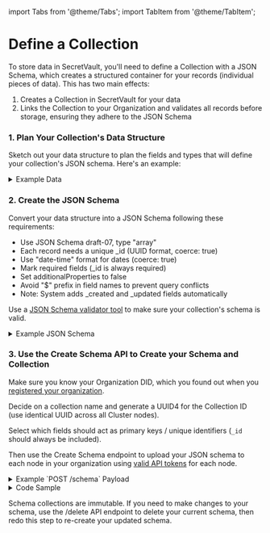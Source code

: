 import Tabs from '@theme/Tabs';
import TabItem from '@theme/TabItem';

# Define a Collection

To store data in SecretVault, you'll need to define a Collection with a JSON Schema, which creates a structured container for your records (individual pieces of data). This has two main effects:

1. Creates a Collection in SecretVault for your data
2. Links the Collection to your Organization and validates all records before storage, ensuring they adhere to the JSON Schema

### 1. Plan Your Collection's Data Structure

Sketch out your data structure to plan the fields and types that will define your collection's JSON schema. Here's an example:

<details>
<summary>Example Data</summary>

```json
service = Netflix //string
username = JohnDoe13 //string
password = p4$$worD //string
registred_at = 2022-01-01T00:00:00Z //datetime
```

</details>

### 2. Create the JSON Schema

Convert your data structure into a JSON Schema following these requirements:

- Use JSON Schema draft-07, type "array"
- Each record needs a unique \_id (UUID format, coerce: true)
- Use "date-time" format for dates (coerce: true)
- Mark required fields (\_id is always required)
- Set additionalProperties to false
- Avoid "$" prefix in field names to prevent query conflicts
- Note: System adds \_created and \_updated fields automatically

Use a [JSON Schema validator tool](https://www.jsonschemavalidator.net/) to make sure your collection's schema is valid.

<details>
<summary>Example JSON Schema</summary>

```json
{
  "$schema": "http://json-schema.org/draft-07/schema#",
  "type": "array",
  "items": {
    "type": "object",
    "properties": {
      "_id": {
        "type": "string",
        "format": "uuid",
        "coerce": true
      },
      "service": {
        "type": "string"
      },
      "username": {
        "type": "string"
      },
      "password": {
        "type": "string"
      },
      "registered_at": {
        "type": "string",
        "format": "date-time",
        "coerce": true
      }
    },
    "required": ["_id", "service", "username", "password", "registered_at"],
    "additionalProperties": false
  }
}
```

</details>

### 3. Use the Create Schema API to Create your Schema and Collection

Make sure you know your Organization DID, which you found out when you [registered your organization](/build/secretVault-secretDataAnalytics/access).

Decide on a collection name and generate a UUID4 for the Collection ID (use identical UUID across all Cluster nodes).

Select which fields should act as primary keys / unique identifiers (`_id` should always be included).

Then use the Create Schema endpoint to upload your JSON schema to each node in your organization using [valid API tokens](/build/secretVault-secretDataAnalytics/generate-tokens) for each node.

<details>
<summary>Example `POST /schema` Payload</summary>

```json
{
  "_id": "9b22147f-d6d5-40f1-927d-96c08XXXXXXXX",
  "owner": "did:nil:testnet:nillion1lng3uvz65frtv4jnrxyn2zn7xhyzujXXXXXXXX",
  "name": "My services",
  "keys": ["_id"],
  "schema": {
    "$schema": "http://json-schema.org/draft-07/schema#",
    "type": "array",
    "items": {
      "type": "object",
      "properties": {
        "_id": {
          "type": "string",
          "format": "uuid",
          "coerce": true
        },
        "service": {
          "type": "string"
        },
        "username": {
          "type": "string"
        },
        "password": {
          "type": "string"
        },
        "registered_at": {
          "type": "string",
          "format": "date-time",
          "coerce": true
        }
      },
      "required": ["_id", "service", "username", "password", "registered_at"],
      "additionalProperties": false
    }
  }
}
```

</details>

<details>
<summary>Code Sample</summary>

<Tabs>
  <TabItem value="python" label="Python">

```python reference showGithubLink
https://github.com/NillionNetwork/blind-module-examples/blob/main/nildb/secretvault_python/nildb_api.py#L88-L109
```

</TabItem> 
<TabItem value="typescript" label="TypeScript">

```TypeScript
// coming soon
```

</TabItem> 
</Tabs>
</details>

Schema collections are immutable. If you need to make changes to your schema, use the /delete API endpoint to delete your current schema, then redo this step to re-create your updated schema.
